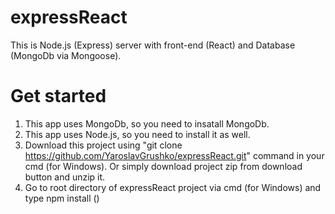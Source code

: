 # expressReact
This is Node.js (Express) server with front-end (React) and Database (MongoDb via Mongoose).
# Get started

1. This app uses MongoDb, so you need to insatall MongoDb.
2. This app uses Node.js, so you need to install it as well.
3. Download this project using "git clone https://github.com/YaroslavGrushko/expressReact.git" command in your cmd (for Windows). Or simply download project zip from download button and unzip it.
4. Go to root directory of expressReact project via cmd (for Windows) and type npm install () 
